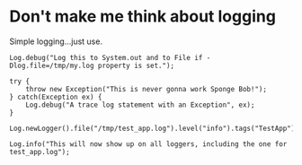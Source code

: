 # Don't make me think about logging

Simple logging...just use.

    Log.debug("Log this to System.out and to File if -Dlog.file=/tmp/my.log property is set.");

    try {
        throw new Exception("This is never gonna work Sponge Bob!");
    } catch(Exception ex) {
        Log.debug("A trace log statement with an Exception", ex);
    }
        
	Log.newLogger().file("/tmp/test_app.log").level("info").tags("TestApp").add();
	
	Log.info("This will now show up on all loggers, including the one for test_app.log");

